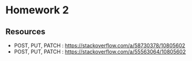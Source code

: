 # Homework 2

## Resources
* POST, PUT, PATCH : https://stackoverflow.com/a/58730378/10805602
* POST, PUT, PATCH : https://stackoverflow.com/a/55563064/10805602
